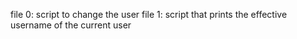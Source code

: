 file 0: script to change the user
file 1: script that prints the effective username of the current user
